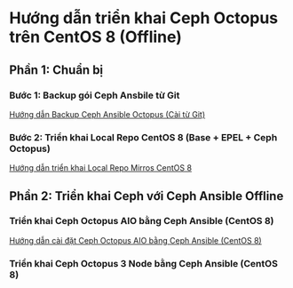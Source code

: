 # Hướng dẫn triển khai Ceph Octopus trên CentOS 8 (Offline)

## Phần 1: Chuẩn bị

### Bước 1: Backup gói Ceph Ansbile từ Git

[Hướng dẫn Backup Ceph Ansible Octopus (Cài từ Git)](/docs/ceph-ansible-octopus-offline-c8/0-backup-ceph-ansible-git.md)

### Bước 2: Triển khai Local Repo CentOS 8 (Base + EPEL + Ceph Octopus)

[Hướng dẫn triển khai Local Repo Mirros CentOS 8](/docs/ceph-ansible-octopus-offline-c8/1-local-repo-centos8-mirros.md)

## Phần 2: Triển khai Ceph với Ceph Ansible Offline

### Triển khai Ceph Octopus AIO bằng Ceph Ansible (CentOS 8)
[Hướng dẫn cài đặt Ceph Octopus AIO bằng Ceph Ansible (CentOS 8)](/docs/ceph-ansible-octopus-offline-c8/2-ceph-ansible-octopus-centos8-git-localrepo.md)


### Triển khai Ceph Octopus 3 Node bằng Ceph Ansible (CentOS 8)
